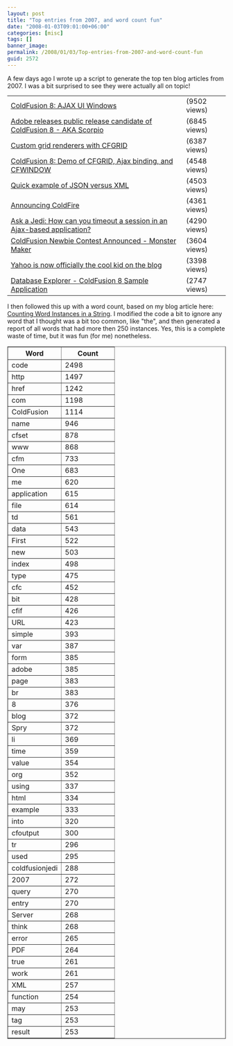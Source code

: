 ```yaml
---
layout: post
title: "Top entries from 2007, and word count fun"
date: "2008-01-03T09:01:00+06:00"
categories: [misc]
tags: []
banner_image: 
permalink: /2008/01/03/Top-entries-from-2007-and-word-count-fun
guid: 2572
---
```


A few days ago I wrote up a script to generate the top ten blog articles from 2007. I was a bit surprised to see they were actually all on topic!
<!--more-->
<table style="margin-top: 0px;padding: 0px"><tr><td><a href="http://www.raymondcamden.com/index.cfm/2007/6/20/ColdFusion-8-AJAX-UI-Windows">ColdFusion 8: AJAX UI Windows</a></td><td>(9502 views)</td></tr><tr><td><a href="http://www.coldfusionjedi.com/index.cfm/2007/5/29/Adobe-releases-public-release-candidate-of-ColdFusion-8--AKA-Scorpio">Adobe releases public release candidate of ColdFusion 8 - AKA Scorpio</a></td><td>(6845 views)</td></tr>
<tr><td><a href="http://www.coldfusionjedi.com/index.cfm/2007/8/20/Custom-grid-renderers-with-CFGRID">Custom grid renderers with CFGRID</a></td><td>(6387 views)</td></tr><tr><td><a href="http://www.coldfusionjedi.com/index.cfm/2007/5/31/ColdFusion-8-Demo-of-CFGRID-Ajax-binding-and-CFWINDOW">ColdFusion 8: Demo of CFGRID, Ajax binding, and CFWINDOW</a></td><td>(4548 views)</td></tr><tr><td><a href="http://www.coldfusionjedi.com/index.cfm/2007/3/14/Quick-example-of-JSON-versus-XML">Quick example of JSON versus XML</a></td><td>(4503 views)</td></tr><tr><td><a href="http://www.coldfusionjedi.com/index.cfm/2007/3/9/Announcing-ColdFire">Announcing ColdFire</a></td><td>(4361 views)</td></tr><tr><td><a href="http://www.coldfusionjedi.com/index.cfm/2007/10/8/Ask-a-Jedi-How-can-you-timeout-a-session-in-an-Ajaxbased-application">Ask a Jedi: How can you timeout a session in an Ajax-based application?</a></td><td>(4290 views)</td></tr><tr><td><a href="http://www.coldfusionjedi.com/index.cfm/2007/4/16/ColdFusion-Newbie-Contest-Announced--Monster-Maker">ColdFusion Newbie Contest Announced - Monster Maker</a></td><td>(3604 views)</td></tr><tr><td><a href="http://www.coldfusionjedi.com/index.cfm/2007/2/22/Yahoo-is-now-officially-the-cool-kid-on-the-blog">Yahoo is now officially the cool kid on the blog</a></td><td>(3398 views)</td></tr><tr><td><a href="http://www.coldfusionjedi.com/index.cfm/2007/8/14/Database-Explorer--ColdFusion-8-Sample-Application">Database Explorer - ColdFusion 8 Sample Application</a></td><td>(2747 views)</td></tr></table>
I then followed this up with a word count, based on my blog article here: <a href="http://www.coldfusionjedi.com/index.cfm/2007/8/2/Counting-Word-Instances-in-a-String">Counting Word Instances in a String</a>. I modified the code a bit to ignore any word that I thought was a bit too common, like "the", and then generated a report of all words that had more then 250 instances. Yes, this is a complete waste of time, but it was fun (for me) nonetheless.

<table border="1"><tr><th width="50%">Word</th><th>Count</th></tr>
<tr><td>code</td><td>2498</td></tr>
   <tr><td>http</td><td>1497</td></tr>
   <tr><td>href</td><td>1242</td></tr>
   <tr><td>com</td><td>1198</td></tr>
   <tr><td>ColdFusion</td><td>1114</td></tr>
   <tr><td>name</td><td>946</td></tr>
   <tr><td>cfset</td><td>878</td></tr>
   <tr><td>www</td><td>868</td></tr>
   <tr><td>cfm</td><td>733</td></tr>
   <tr><td>One</td><td>683</td></tr>
   <tr><td>me</td><td>620</td></tr>
   <tr><td>application</td><td>615</td></tr>
   <tr><td>file</td><td>614</td></tr>
   <tr><td>td</td><td>561</td></tr>
   <tr><td>data</td><td>543</td></tr>
   <tr><td>First</td><td>522</td></tr>
   <tr><td>new</td><td>503</td></tr>
   <tr><td>index</td><td>498</td></tr>
   <tr><td>type</td><td>475</td></tr>
   <tr><td>cfc</td><td>452</td></tr>
   <tr><td>bit</td><td>428</td></tr>
   <tr><td>cfif</td><td>426</td></tr>
   <tr><td>URL</td><td>423</td></tr>
   <tr><td>simple</td><td>393</td></tr>
   <tr><td>var</td><td>387</td></tr>
   <tr><td>form</td><td>385</td></tr>
   <tr><td>adobe</td><td>385</td></tr>
   <tr><td>page</td><td>383</td></tr>
   <tr><td>br</td><td>383</td></tr>
   <tr><td>8</td><td>376</td></tr>
   <tr><td>blog</td><td>372</td></tr>
   <tr><td>Spry</td><td>372</td></tr>
   <tr><td>li</td><td>369</td></tr>
   <tr><td>time</td><td>359</td></tr>
   <tr><td>value</td><td>354</td></tr>
   <tr><td>org</td><td>352</td></tr>
   <tr><td>using</td><td>337</td></tr>
   <tr><td>html</td><td>334</td></tr>
   <tr><td>example</td><td>333</td></tr>
   <tr><td>into</td><td>320</td></tr>
   <tr><td>cfoutput</td><td>300</td></tr>
   <tr><td>tr</td><td>296</td></tr>
   <tr><td>used</td><td>295</td></tr>
   <tr><td>coldfusionjedi</td><td>288</td></tr>
   <tr><td>2007</td><td>272</td></tr>
   <tr><td>query</td><td>270</td></tr>
   <tr><td>entry</td><td>270</td></tr>
   <tr><td>Server</td><td>268</td></tr>
   <tr><td>think</td><td>268</td></tr>
   <tr><td>error</td><td>265</td></tr>
   <tr><td>PDF</td><td>264</td></tr>
   <tr><td>true</td><td>261</td></tr>
   <tr><td>work</td><td>261</td></tr>
   <tr><td>XML</td><td>257</td></tr>
   <tr><td>function</td><td>254</td></tr>
   <tr><td>may</td><td>253</td></tr>
   <tr><td>tag</td><td>253</td></tr>
   <tr><td>result</td><td>253</td></tr></table>